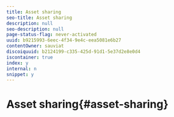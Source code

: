 ```yaml
---
title: Asset sharing
seo-title: Asset sharing
description: null
seo-description: null
page-status-flag: never-activated
uuid: b9215993-6eec-4f34-9e4c-eea5081e6b27
contentOwner: sauviat
discoiquuid: b2124199-c335-425d-91d1-5e37d2e8e0d4
iscontainer: true
index: y
internal: n
snippet: y
---
```


# Asset sharing{#asset-sharing}

